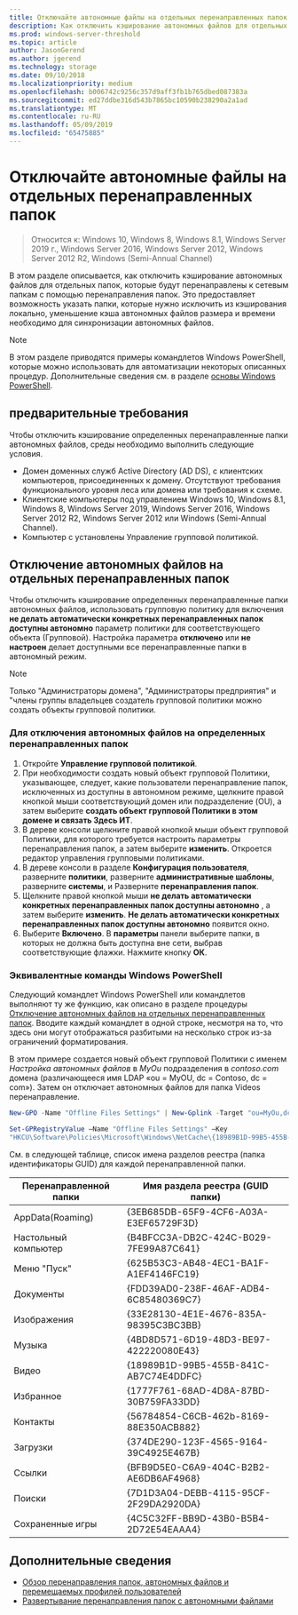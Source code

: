 ```yaml
---
title: Отключайте автономные файлы на отдельных перенаправленных папок
description: Как отключить кэширование автономных файлов для отдельных папок, которые будут перенаправлены к сетевым папкам с помощью перенаправления папок.
ms.prod: windows-server-threshold
ms.topic: article
author: JasonGerend
ms.author: jgerend
ms.technology: storage
ms.date: 09/10/2018
ms.localizationpriority: medium
ms.openlocfilehash: b006742c9256c357d9aff3fb1b765dbed087383a
ms.sourcegitcommit: ed27ddbe316d543b7865bc10590b238290a2a1ad
ms.translationtype: MT
ms.contentlocale: ru-RU
ms.lasthandoff: 05/09/2019
ms.locfileid: "65475885"
---
```

# <a name="disable-offline-files-on-individual-redirected-folders"></a>Отключайте автономные файлы на отдельных перенаправленных папок

>Относится к: Windows 10, Windows 8, Windows 8.1, Windows Server 2019 г., Windows Server 2016, Windows Server 2012, Windows Server 2012 R2, Windows (Semi-Annual Channel)

В этом разделе описывается, как отключить кэширование автономных файлов для отдельных папок, которые будут перенаправлены к сетевым папкам с помощью перенаправления папок. Это предоставляет возможность указать папки, которые нужно исключить из кэширования локально, уменьшение кэша автономных файлов размера и времени необходимо для синхронизации автономных файлов.

>[!NOTE]
>В этом разделе приводятся примеры командлетов Windows PowerShell, которые можно использовать для автоматизации некоторых описанных процедур. Дополнительные сведения см. в разделе [основы Windows PowerShell](https://docs.microsoft.com/powershell/scripting/getting-started/fundamental/windows-powershell-basics?view=powershell-6).

## <a name="prerequisites"></a>предварительные требования

Чтобы отключить кэширование определенных перенаправленные папки автономных файлов, среды необходимо выполнить следующие условия.

- Домен доменных служб Active Directory (AD DS), с клиентских компьютеров, присоединенных к домену. Отсутствуют требования функционального уровня леса или домена или требования к схеме.
- Клиентские компьютеры под управлением Windows 10, Windows 8.1, Windows 8, Windows Server 2019, Windows Server 2016, Windows Server 2012 R2, Windows Server 2012 или Windows (Semi-Annual Channel).
- Компьютер с установлены Управление групповой политикой.

## <a name="disabling-offline-files-on-individual-redirected-folders"></a>Отключение автономных файлов на отдельных перенаправленных папок

Чтобы отключить кэширование определенных перенаправленные папки автономных файлов, использовать групповую политику для включения **не делать автоматически конкретных перенаправленных папок доступны автономно** параметр политики для соответствующего объекта (Групповой). Настройка параметра **отключено** или **не настроен** делает доступными все перенаправленные папки в автономный режим.

>[!NOTE]
>Только "Администраторы домена", "Администраторы предприятия" и "члены группы владельцев создатель групповой политики можно создать объекты групповой политики.

### <a name="to-disable-offline-files-on-specific-redirected-folders"></a>Для отключения автономных файлов на определенных перенаправленных папок

1. Откройте **Управление групповой политикой**.
2. При необходимости создать новый объект групповой Политики, указывающее, следует, какие пользователи перенаправление папок, исключенных из доступны в автономном режиме, щелкните правой кнопкой мыши соответствующий домен или подразделение (OU), а затем выберите **создать объект групповой Политики в этом домене и связать Здесь ИТ**.
3. В дереве консоли щелкните правой кнопкой мыши объект групповой Политики, для которого требуется настроить параметры перенаправления папок, а затем выберите **изменить**. Откроется редактор управления групповыми политиками.
4. В дереве консоли в разделе **Конфигурация пользователя**, разверните **политики**, разверните **административные шаблоны**, разверните **системы**, и Разверните **перенаправления папок**.
5. Щелкните правой кнопкой мыши **не делать автоматически конкретных перенаправленных папок доступны автономно** , а затем выберите **изменить**. **Не делать автоматически конкретных перенаправленных папок доступны автономно** появится окно.
6. Выберите **Включено**. В **параметры** панели выберите папки, в которых не должна быть доступна вне сети, выбрав соответствующие флажки. Нажмите кнопку **ОК**.

### <a name="windows-powershell-equivalent-commands"></a>Эквивалентные команды Windows PowerShell

Следующий командлет Windows PowerShell или командлетов выполняют ту же функцию, как описано в разделе процедуры [Отключение автономных файлов на отдельных перенаправленных папок](#disabling-offline-files-on-individual-redirected-folders). Вводите каждый командлет в одной строке, несмотря на то, что здесь они могут отображаться разбитыми на несколько строк из-за ограничений форматирования.

В этом примере создается новый объект групповой Политики с именем *Настройка автономных файлов* в *MyOu* подразделения в *contoso.com* домена (различающееся имя LDAP «ou = MyOU, dc = Contoso, dc = com»). Затем он отключает автономных файлов для папка Videos перенаправление.

```PowerShell
New-GPO -Name "Offline Files Settings" | New-Gplink -Target "ou=MyOu,dc=contoso,dc=com" -LinkEnabled Yes

Set-GPRegistryValue –Name "Offline Files Settings" –Key
"HKCU\Software\Policies\Microsoft\Windows\NetCache\{18989B1D-99B5-455B-841C-AB7C74E4DDFC}" -ValueName DisableFRAdminPinByFolder –Type DWORD –Value 1
```

См. в следующей таблице, список имена разделов реестра (папка идентификаторы GUID) для каждой перенаправленной папки.

|Перенаправленной папки|Имя раздела реестра (GUID папки)|
|---|---|
|AppData(Roaming)|{3EB685DB-65F9-4CF6-A03A-E3EF65729F3D}|
|Настольный компьютер|{B4BFCC3A-DB2C-424C-B029-7FE99A87C641}|
|Меню "Пуск"|{625B53C3-AB48-4EC1-BA1F-A1EF4146FC19}|
|Документы|{FDD39AD0-238F-46AF-ADB4-6C85480369C7}|
|Изображения|{33E28130-4E1E-4676-835A-98395C3BC3BB}|
|Музыка|{4BD8D571-6D19-48D3-BE97-422220080E43}|
|Видео|{18989B1D-99B5-455B-841C-AB7C74E4DDFC}|
|Избранное|{1777F761-68AD-4D8A-87BD-30B759FA33DD}|
|Контакты|{56784854-C6CB-462b-8169-88E350ACB882}|
|Загрузки|{374DE290-123F-4565-9164-39C4925E467B}|
|Ссылки|{BFB9D5E0-C6A9-404C-B2B2-AE6DB6AF4968}|
|Поиски|{7D1D3A04-DEBB-4115-95CF-2F29DA2920DA}|
|Сохраненные игры|{4C5C32FF-BB9D-43B0-B5B4-2D72E54EAAA4}|

## <a name="more-information"></a>Дополнительные сведения

- [Обзор перенаправления папок, автономных файлов и перемещаемых профилей пользователей](folder-redirection-rup-overview.md)
- [Развертывание перенаправления папок с автономными файлами](deploy-folder-redirection.md)